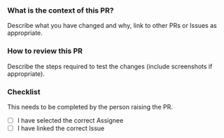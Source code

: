 <!-- ignore-task-list-start -->

### What is the context of this PR?

Describe what you have changed and why, link to other PRs or Issues as appropriate.

### How to review this PR

Describe the steps required to test the changes (include screenshots if appropriate).

### Checklist

This needs to be completed by the person raising the PR.

<!-- ignore-task-list-end -->

-   [ ] I have selected the correct Assignee
-   [ ] I have linked the correct Issue
